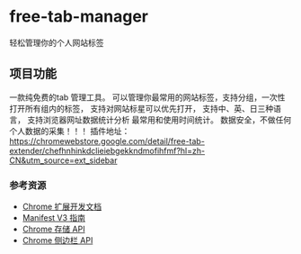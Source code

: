 # free-tab-manager
轻松管理你的个人网站标签

## 项目功能
一款纯免费的tab 管理工具。
可以管理你最常用的网站标签，支持分组，一次性打开所有组内的标签，
支持对网站标星可以优先打开，
支持中、英、日三种语言，
支持浏览器网址数据统计分析 最常用和使用时间统计。
数据安全，不做任何个人数据的采集！！！
插件地址： https://chromewebstore.google.com/detail/free-tab-extender/chefhnhinkdclieiebgekkndmofihfmf?hl=zh-CN&utm_source=ext_sidebar



### 参考资源
- [Chrome 扩展开发文档](https://developer.chrome.com/docs/extensions/)
- [Manifest V3 指南](https://developer.chrome.com/docs/extensions/mv3/intro/)
- [Chrome 存储 API](https://developer.chrome.com/docs/extensions/reference/storage/)
- [Chrome 侧边栏 API](https://developer.chrome.com/docs/extensions/reference/sidePanel/) 